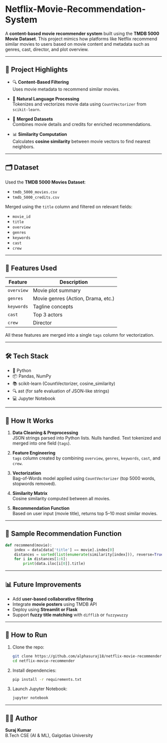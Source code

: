 # Netflix-Movie-Recommendation-System



A **content-based movie recommender system** built using the **TMDB 5000 Movie Dataset**. This project mimics how platforms like Netflix recommend similar movies to users based on movie content and metadata such as genres, cast, director, and plot overview.

---

## 📌 Project Highlights

- 🔍 **Content-Based Filtering**  
  Uses movie metadata to recommend similar movies.

- 🧠 **Natural Language Processing**  
  Tokenizes and vectorizes movie data using `CountVectorizer` from `scikit-learn`.

- 🤝 **Merged Datasets**  
  Combines movie details and credits for enriched recommendations.

- 📊 **Similarity Computation**  
  Calculates **cosine similarity** between movie vectors to find nearest neighbors.

---

## 🗂️ Dataset

Used the **TMDB 5000 Movies Dataset**:
- `tmdb_5000_movies.csv`
- `tmdb_5000_credits.csv`

Merged using the `title` column and filtered on relevant fields:
- `movie_id`
- `title`
- `overview`
- `genres`
- `keywords`
- `cast`
- `crew`

---

## 🔧 Features Used

| Feature    | Description |
|------------|-------------|
| `overview` | Movie plot summary |
| `genres`   | Movie genres (Action, Drama, etc.) |
| `keywords` | Tagline concepts |
| `cast`     | Top 3 actors |
| `crew`     | Director |

All these features are merged into a single `tags` column for vectorization.

---

## 🛠️ Tech Stack

- 🐍 Python
- 📦 Pandas, NumPy
- 📚 scikit-learn (CountVectorizer, cosine_similarity)
- 🔍 ast (for safe evaluation of JSON-like strings)
- 💻 Jupyter Notebook

---

## 🧠 How It Works

1. **Data Cleaning & Preprocessing**  
   JSON strings parsed into Python lists. Nulls handled. Text tokenized and merged into one field (`tags`).

2. **Feature Engineering**  
   `tags` column created by combining `overview`, `genres`, `keywords`, `cast`, and `crew`.

3. **Vectorization**  
   Bag-of-Words model applied using `CountVectorizer` (top 5000 words, stopwords removed).

4. **Similarity Matrix**  
   Cosine similarity computed between all movies.

5. **Recommendation Function**  
   Based on user input (movie title), returns top 5–10 most similar movies.

---

## 🚀 Sample Recommendation Function

```python
def recommend(movie):
    index = data[data['title'] == movie].index[0]
    distances = sorted(list(enumerate(similarity[index])), reverse=True, key=lambda x: x[1])
    for i in distances[1:6]:
        print(data.iloc[i[0]].title)
```

---

## 📊 Future Improvements

- Add **user-based collaborative filtering**
- Integrate **movie posters** using TMDB API
- Deploy using **Streamlit or Flask**
- Support **fuzzy title matching** with `difflib` or `fuzzywuzzy`

---

## 📁 How to Run

1. Clone the repo:
   ```bash
   git clone https://github.com/alphasuraj18/netflix-movie-recommender.git
   cd netflix-movie-recommender
   ```

2. Install dependencies:
   ```bash
   pip install -r requirements.txt
   ```

3. Launch Jupyter Notebook:
   ```bash
   jupyter notebook
   ```

---

## 👨‍💻 Author

**Suraj Kumar**  
B.Tech CSE (AI & ML), Galgotias University
